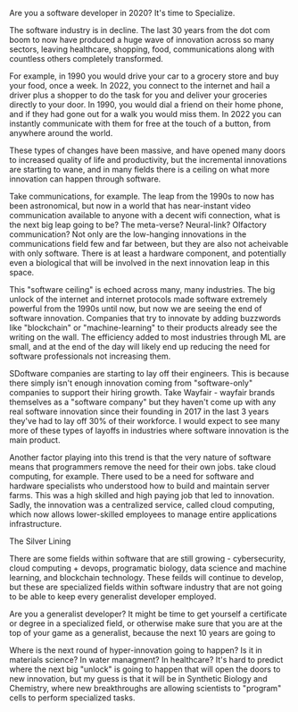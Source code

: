 Are you a software developer in 2020? It's time to Specialize.

The software industry is in decline. The last 30 years from the dot com boom to now have produced a huge wave of innovation across so many sectors, leaving healthcare, shopping, food, communications along with countless others completely transformed. 

For example, in 1990 you would drive your car to a grocery store and buy your food, once a week. In 2022, you connect to the internet and hail a driver plus a shopper to do the task for you and deliver your groceries directly to your door. In 1990, you would dial a friend on their home phone, and if they had gone out for a walk you would miss them. In 2022 you can instantly communicate with them for free at the touch of a button, from anywhere around the world. 

These types of changes have been massive, and have opened many doors to increased quality of life and productivity, but the incremental innovations are starting to wane, and in many fields there is a ceiling on what more innovation can happen through software.  

Take communications, for example. The leap from the 1990s to now has been astronomical, but now in a world that has near-instant video communication available to anyone with a decent wifi connection, what is the next big leap going to be? The meta-verse? Neural-link? Olfactory communication? Not only are the low-hanging innovations in the communications field few and far between, but they are also not acheivable with only software. There is at least a hardware component, and potentially even a biological that will be involved in the next innovation leap in this space. 

This "software ceiling" is echoed across many, many industries. The big unlock of the internet and internet protocols made software extremely powerful from the 1990s until now, but now we are seeing the end of software innovation. Companies that try to innovate by adding buzzwords like "blockchain" or "machine-learning" to their products already see the writing on the wall. The efficiency added to most industries through ML are small, and at the end of the day will likely end up reducing the need for software professionals not increasing them.

SDoftware companies are starting to lay off their engineers. This is because there simply isn't enough innovation coming from "software-only" companies to support their hiring growth. Take Wayfair - wayfair brands themselves as a "software company" but they haven't come up with any real software innovation since their founding in 2017 in the last 3 years they've had to lay off 30% of their workforce. I would expect to see many more of these types of layoffs in industries where software innovation is the main product.

Another factor playing into this trend is that the very nature of software means that programmers remove the need for their own jobs. take cloud computing, for example. There used to be a need for software and hardware specialists who understood how to build and maintain server farms. This was a high skilled and high paying job that led to innovation. Sadly, the innovation was a centralized service, called cloud computing, which now allows lower-skilled employees to manage entire applications infrastructure.

    

The Silver Lining

There are some fields within software that are still growing - cybersecurity, cloud computing + devops, programatic biology, data science and machine learning, and blockchain technology. These feilds will continue to develop, but these are specialized fields within software industry that are not going to be able to keep every generalist developer employed. 

Are you a generalist developer? It might be time to get yourself a certificate or degree in a specialized field, or otherwise make sure that you are at the top of your game as a generalist, because the next 10 years are going to

Where is the next round of hyper-innovation going to happen? Is it in materials science? In water managment? In healthcare? It's hard to predict where the next big "unlock" is going to happen that will open the doors to new innovation, but my guess is that it will be in Synthetic Biology and Chemistry, where new breakthroughs are allowing scientists to "program" cells to perform specialized tasks. 
